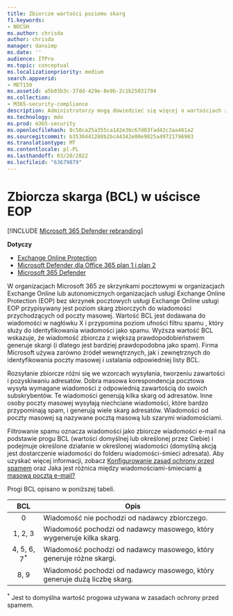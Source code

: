 ```yaml
---
title: Zbiorcze wartości poziomu skarg
f1.keywords:
- NOCSH
ms.author: chrisda
author: chrisda
manager: dansimp
ms.date: ''
audience: ITPro
ms.topic: conceptual
ms.localizationpriority: medium
search.appverid:
- MET150
ms.assetid: a5b03b3c-37dd-429e-8e9b-2c1b25031794
ms.collection:
- M365-security-compliance
description: Administratorzy mogą dowiedzieć się więcej o wartościach zbiorczych skarg (BCL, Bulk Complaint Level) używanych w Exchange Online Protection (EOP).
ms.technology: mdo
ms.prod: m365-security
ms.openlocfilehash: 8c50ca25a355ca142e36c67d03fad42c3aa461a2
ms.sourcegitcommit: b3530441288b2bc44342e00e9025a49721796903
ms.translationtype: MT
ms.contentlocale: pl-PL
ms.lasthandoff: 03/20/2022
ms.locfileid: "63679879"
---
```

# <a name="bulk-complaint-level-bcl-in-eop"></a>Zbiorcza skarga (BCL) w uścisce EOP

[!INCLUDE [Microsoft 365 Defender rebranding](../includes/microsoft-defender-for-office.md)]

**Dotyczy**
- [Exchange Online Protection](exchange-online-protection-overview.md)
- [Microsoft Defender dla Office 365 plan 1 i plan 2](defender-for-office-365.md)
- [Microsoft 365 Defender](../defender/microsoft-365-defender.md)

W organizacjach Microsoft 365 ze skrzynkami pocztowymi w organizacjach Exchange Online lub autonomicznych organizacjach usługi Exchange Online Protection (EOP) bez skrzynek pocztowych usługi Exchange Online usługi EOP przypisywany jest poziom skarg zbiorczych do wiadomości przychodzących od poczty masowej. Wartość BCL jest dodawana do wiadomości w nagłówku X i przypomina poziom ufności filtru spamu [,](spam-confidence-levels.md) który służy do identyfikowania wiadomości jako spamu. Wyższa wartość BCL wskazuje, że wiadomość zbiorcza z większą prawdopodobieństwem generuje skargi (i dlatego jest bardziej prawdopodobna jako spam). Firma Microsoft używa zarówno źródeł wewnętrznych, jak i zewnętrznych do identyfikowania poczty masowej i ustalania odpowiedniej listy BCL.

Rozsyłanie zbiorcze różni się we wzorcach wysyłania, tworzeniu zawartości i pozyskiwaniu adresatów. Dobra masowa korespondencja pocztowa wysyła wymagane wiadomości z odpowiednią zawartością do swoich subskrybentów. Te wiadomości generują kilka skarg od adresatów. Inne osoby poczty masowej wysyłają niechciane wiadomości, które bardzo przypominają spam, i generują wiele skarg adresatów. Wiadomości od poczty masowej są nazywane pocztą masową lub szarymi wiadomościami.

 Filtrowanie spamu oznacza wiadomości  jako zbiorcze wiadomości e-mail na podstawie progu BCL (wartości domyślnej lub określonej przez Ciebie) i podejmuje określone działanie w określonej wiadomości (domyślną akcją jest dostarczenie wiadomości do folderu wiadomości-śmieci adresata). Aby uzyskać więcej informacji, zobacz [Konfigurowanie zasad ochrony przed spamem](configure-your-spam-filter-policies.md) oraz Jaka jest różnica między wiadomościami-śmieciami [a masową pocztą e-mail?](what-s-the-difference-between-junk-email-and-bulk-email.md)

Progi BCL opisano w poniższej tabeli.

|BCL|Opis|
|:---:|---|
|0|Wiadomość nie pochodzi od nadawcy zbiorczego.|
|1, 2, 3|Wiadomość pochodzi od nadawcy masowego, który wygeneruje kilka skarg.|
|4, 5, 6, 7<sup>\*</sup>|Wiadomość pochodzi od nadawcy masowego, który generuje różne skargi.|
|8, 9|Wiadomość pochodzi od nadawcy masowego, który generuje dużą liczbę skarg.|

<sup>\*</sup> Jest to domyślna wartość progowa używana w zasadach ochrony przed spamem.
